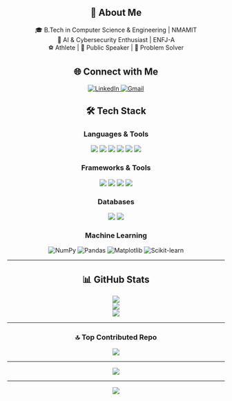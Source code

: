 
<h2 align="center">💫 About Me</h2>

<p align="center">
🎓 B.Tech in Computer Science & Engineering | NMAMIT<br>
🤖 AI & Cybersecurity Enthusiast | ENFJ-A<br>
⚽ Athlete | 🎤 Public Speaker | 🧠 Problem Solver<br>
</p>

<h2 align="center">🌐 Connect with Me</h2>

<p align="center">
  <a href="https://www.linkedin.com/in/fragan-d-souza-64626a29b" target="_blank">
    <img src="https://img.shields.io/badge/LinkedIn-%230077B5.svg?logo=linkedin&logoColor=white" alt="LinkedIn" />
  </a>
  <a href="mailto:fragan777@gmail.com" target="_blank">
    <img src="https://img.shields.io/badge/Gmail-D14836?logo=gmail&logoColor=white&style=flat" alt="Gmail" />
  </a>
</p>

<div align="center">

<div align="center">

## 🛠️ Tech Stack

### Languages & Tools  
<img src="https://img.shields.io/badge/python-%233776AB.svg?style=for-the-badge&logo=python&logoColor=white"/>
<img src="https://img.shields.io/badge/java-%23ED8B00.svg?style=for-the-badge&logo=java&logoColor=white"/>
<img src="https://img.shields.io/badge/c-%2300599C.svg?style=for-the-badge&logo=c&logoColor=white"/>
<img src="https://img.shields.io/badge/html-%23E34F26.svg?style=for-the-badge&logo=html5&logoColor=white"/>
<img src="https://img.shields.io/badge/css-%231572B6.svg?style=for-the-badge&logo=css3&logoColor=white"/>
<img src="https://img.shields.io/badge/javascript-%23323330.svg?style=for-the-badge&logo=javascript&logoColor=%23F7DF1E"/>

### Frameworks & Tools  
<img src="https://img.shields.io/badge/flask-%23000.svg?style=for-the-badge&logo=flask&logoColor=white"/>
<img src="https://img.shields.io/badge/react-%2320232a.svg?style=for-the-badge&logo=react&logoColor=%2361DAFB"/>
<img src="https://img.shields.io/badge/vscode-%23007ACC.svg?style=for-the-badge&logo=visual-studio-code&logoColor=white"/>
<img src="https://img.shields.io/badge/linux-%23FCC624.svg?style=for-the-badge&logo=linux&logoColor=black"/>

### Databases  
<img src="https://img.shields.io/badge/mysql-4479A1.svg?style=for-the-badge&logo=mysql&logoColor=white"/>
<img src="https://img.shields.io/badge/MongoDB-%234ea94b.svg?style=for-the-badge&logo=mongodb&logoColor=white"/>

### Machine Learning
![NumPy](https://img.shields.io/badge/numpy-%23013243.svg?style=for-the-badge&logo=numpy&logoColor=white)
![Pandas](https://img.shields.io/badge/pandas-%23150458.svg?style=for-the-badge&logo=pandas&logoColor=white)
![Matplotlib](https://img.shields.io/badge/Matplotlib-%23ffffff.svg?style=for-the-badge&logo=Matplotlib&logoColor=black)
![Scikit-learn](https://img.shields.io/badge/scikit--learn-%23F7931E.svg?style=for-the-badge&logo=scikit-learn&logoColor=white)


---

## 📊 GitHub Stats

<img src="https://github-readme-stats.vercel.app/api?username=fragan7dsouza&theme=nightowl&show_icons=true&count_private=true&hide_border=false&include_all_commits=false"/><br/>
<img src="https://github-readme-streak-stats.herokuapp.com/?user=fragan7dsouza&theme=nightowl&hide_border=false"/><br/>
<img src="https://github-readme-stats.vercel.app/api/top-langs/?username=fragan7dsouza&theme=nightowl&hide_border=false&layout=compact"/>

---

### 🔝 Top Contributed Repo  
<img src="https://github-contributor-stats.vercel.app/api?username=fragan7dsouza&limit=5&theme=nightowl&combine_all_yearly_contributions=true"/>

---

<img src="https://github-readme-activity-graph.vercel.app/graph?username=fragan7dsouza&theme=github-compact"/>

---

[![](https://visitcount.itsvg.in/api?id=fragan7dsouza&icon=0&color=0)](https://visitcount.itsvg.in)

</div>




